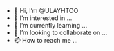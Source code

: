 - 👋 Hi, I’m @ULAYHTOO
- 👀 I’m interested in ...
- 🌱 I’m currently learning ...
- 💞️ I’m looking to collaborate on ...
- 📫 How to reach me ...

<!---
ULAYHTOO/ULAYHTOO is a ✨ special ✨ repository because its `README.md` (this file) appears on your GitHub profile.
You can click the Preview link to take a look at your changes.
--->
